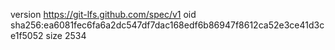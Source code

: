 version https://git-lfs.github.com/spec/v1
oid sha256:ea6081fec6fa6a2dc547df7dac168edf6b86947f8612ca52e3ce41d3ce1f5052
size 2534
